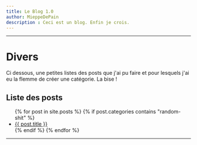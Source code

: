 ```yaml
---
title: Le Blog 1.0
author: MieppeDePain
description : Ceci est un blog. Enfin je crois.
---
```


---
# Divers
Ci dessous, une petites listes des posts que j'ai pu faire et pour lesquels j'ai eu la flemme de créer une catégorie. La bise !

## Liste des posts
<ul>
{% for post in site.posts %}
{% if post.categories contains "random-shit" %}
    <li>
        <a href="{{ post.url }}" title="{{ post.title }}">{{ post.title }}</a>
    </li>
{% endif %}
{% endfor %}
</ul>

--- 